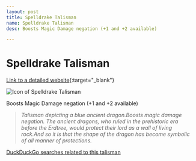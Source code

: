 ```yaml
---
layout: post
title: Spelldrake Talisman
name: Spelldrake Talisman
desc: Boosts Magic Damage negation (+1 and +2 available)

---
```

# Spelldrake Talisman
[Link to a detailed website](https://eldenring.wiki.fextralife.com/Spelldrake+Talisman){:target="_blank"}

![Icon of Spelldrake Talisman](https://eldenring.wiki.fextralife.com/file/Elden-Ring/spelldrake_talisman_talisman_elden_ring_wiki_guide_200px.png)

Boosts Magic Damage negation (+1 and +2 available)

>*Talisman depicting a blue ancient dragon.Boosts magic damage negation. The ancient dragons, who ruled in the prehistoric era before the Erdtree, would protect their lord as a wall of living rock.And so it is that the shape of the dragon has become symbolic of all manner of protections.*

[DuckDuckGo searches related to this talisman]({{site.baseurl}}/searches/SpelldrakeTalisman)


